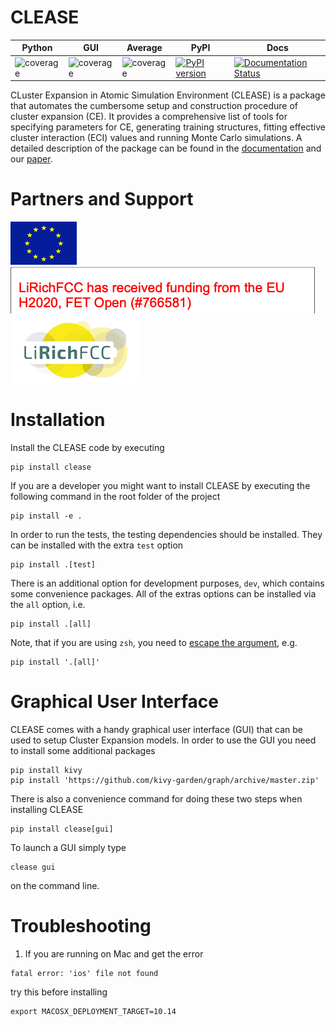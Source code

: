 # CLEASE
| Python | GUI | Average | PyPI | Docs |
| ------ | --- | ------- | ---- | ---- |
| ![coverage](https://gitlab.com/computationalmaterials/clease/badges/master/coverage.svg?job=pytests) | ![coverage](https://gitlab.com/computationalmaterials/clease/badges/master/coverage.svg?job=gui_test) | ![coverage](https://gitlab.com/computationalmaterials/clease/badges/master/coverage.svg) | [![PyPI version](https://badge.fury.io/py/clease.svg)](https://badge.fury.io/py/clease) | [![Documentation Status](https://readthedocs.org/projects/clease/badge/?version=latest)](https://clease.readthedocs.io/en/latest/?badge=latest) |

CLuster Expansion in Atomic Simulation Environment (CLEASE) is a package that automates the cumbersome setup and construction procedure of cluster expansion (CE). It provides a comprehensive list of tools for specifying parameters for CE, generating training structures, fitting effective cluster interaction (ECI) values and running Monte Carlo simulations. A detailed description of the package can be found in the [documentation](https://clease.readthedocs.io/) and our [paper](https://doi.org/10.1088/1361-648X/ab1bbc).

# Partners and Support
![image1](doc/source/resources/image1.png)
![image2](doc/source/resources/image2.png)
![image3](doc/source/resources/image3.png)

# Installation
Install the CLEASE code by executing
```
pip install clease
```
If you are a developer you might want to install CLEASE by executing the following command in the root folder of the project
```
pip install -e .
```
In order to run the tests, the testing dependencies should be installed. They can be installed with the extra
`test` option
```
pip install .[test]
```
There is an additional option for development purposes, `dev`, which contains some convenience packages.
All of the extras options can be installed via the `all` option,
i.e.
```
pip install .[all]
```
Note, that if you are using `zsh`, you need to [escape the argument](https://stackoverflow.com/a/30539963), e.g.
```
pip install '.[all]'
```

# Graphical User Interface
CLEASE comes with a handy graphical user interface (GUI) that can be used to setup Cluster Expansion models.
In order to use the GUI you need to install some additional packages
```
pip install kivy
pip install 'https://github.com/kivy-garden/graph/archive/master.zip'
```

There is also a convenience command for doing these two steps when installing CLEASE
```
pip install clease[gui]
```

To launch a GUI simply type
```
clease gui
```
on the command line.

# Troubleshooting

1. If you are running on Mac and get the error

```
fatal error: 'ios' file not found
```

try this before installing

```
export MACOSX_DEPLOYMENT_TARGET=10.14
```

